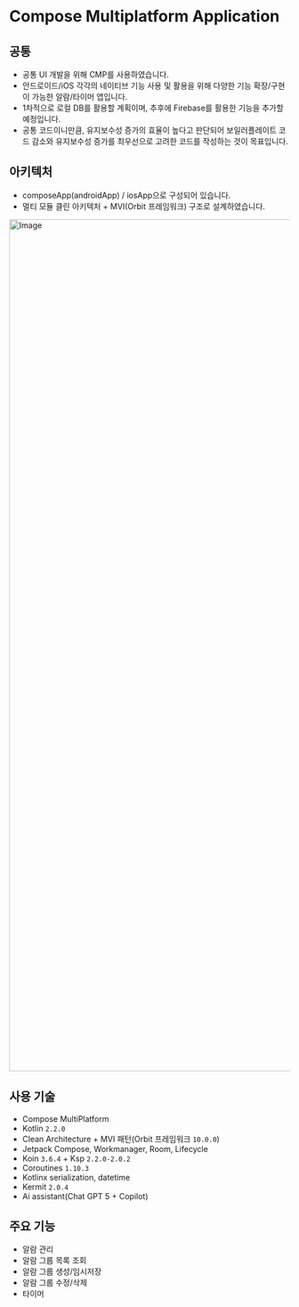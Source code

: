 # Compose Multiplatform Application

## 공통
- 공통 UI 개발을 위해 CMP를 사용하였습니다.
- 안드로이드/iOS 각각의 네이티브 기능 사용 및 활용을 위해 다양한 기능 확장/구현이 가능한 알람/타이머 앱입니다.
- 1차적으로 로컬 DB를 활용할 계획이며, 추후에 Firebase를 활용한 기능을 추가할 예정입니다.
- 공통 코드이니만큼, 유지보수성 증가의 효율이 높다고 판단되어 보일러플레이트 코드 감소와 유지보수성 증가를 최우선으로 고려한 코드를 작성하는 것이 목표입니다.

## 아키텍처
- composeApp(androidApp) / iosApp으로 구성되어 있습니다.
- 멀티 모듈 클린 아키텍처 + MVI(Orbit 프레임워크) 구조로 설계하였습니다.
<img width="2342" height="1531" alt="Image" src="https://github.com/user-attachments/assets/d4a146fe-5c8f-4ac0-bc6a-1ab279d3d833" />

## 사용 기술
- Compose MultiPlatform
- Kotlin `2.2.0`
- Clean Architecture + MVI 패턴(Orbit 프레임워크 `10.0.0`)
- Jetpack Compose, Workmanager, Room, Lifecycle
- Koin `3.6.4` + Ksp `2.2.0-2.0.2`
- Coroutines `1.10.3`
- Kotlinx serialization, datetime
- Kermit `2.0.4`
- Ai assistant(Chat GPT 5 + Copilot)

## 주요 기능
- 알람 관리
 - 알람 그룹 목록 조회
 - 알람 그룹 생성/임시저장
 - 알람 그룹 수정/삭제
- 타이머
